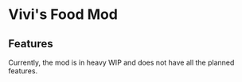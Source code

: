 # Vivi's Food Mod

## Features
Currently, the mod is in heavy WIP and does not have all the planned features.
